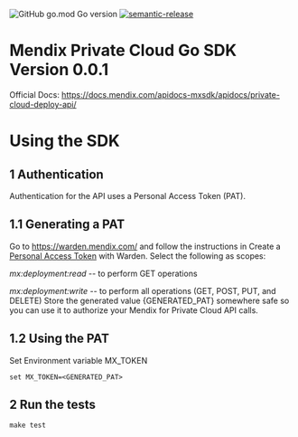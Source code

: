 ![GitHub go.mod Go version](https://img.shields.io/github/go-mod/go-version/Yogendra0Sharma/mendix-privatecloud-go-sdk?filename=go.mod)
[![semantic-release](https://img.shields.io/badge/%20%20%F0%9F%93%A6%F0%9F%9A%80-semantic--release-e10079.svg)](https://github.com/semantic-release/semantic-release)


# Mendix Private Cloud Go SDK Version 0.0.1
Official Docs: <https://docs.mendix.com/apidocs-mxsdk/apidocs/private-cloud-deploy-api/>
# Using the SDK
## 1 Authentication
Authentication for the API uses a Personal Access Token (PAT).

## 1.1 Generating a PAT
Go to <https://warden.mendix.com/> and follow the instructions in Create a [Personal Access Token](https://docs.mendix.com/developerportal/community-tools/warden/
) with Warden. Select the following as scopes:

*mx:deployment:read* -- to perform GET operations

*mx:deployment:write* -- to perform all operations (GET, POST, PUT, and DELETE)
Store the generated value {GENERATED_PAT} somewhere safe so you can use it to authorize your Mendix for Private Cloud API calls.

## 1.2 Using the PAT 
Set Environment variable  MX_TOKEN

```
set MX_TOKEN=<GENERATED_PAT>
```

## 2 Run the tests

```
make test

```
